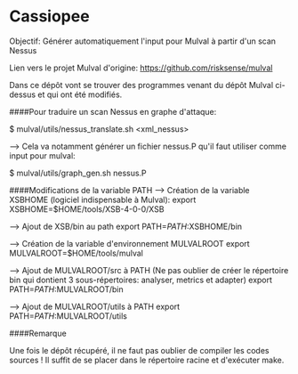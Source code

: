 # Cassiopee

Objectif: Générer automatiquement l'input pour Mulval à partir d'un scan Nessus

Lien vers le projet Mulval d'origine: https://github.com/risksense/mulval

Dans ce dépôt vont se trouver des programmes venant du dépôt Mulval ci-dessus et qui ont été modifiés.

####Pour traduire un scan Nessus en graphe d'attaque:

$ mulval/utils/nessus_translate.sh <xml_nessus>

--> Cela va notamment générer un fichier nessus.P qu'il faut utiliser comme input pour mulval:

$ mulval/utils/graph_gen.sh nessus.P

####Modifications de la variable PATH
--> Création de la variable XSBHOME (logiciel indispensable à Mulval):
export XSBHOME=$HOME/tools/XSB-4-0-0/XSB

--> Ajout de XSB/bin au path
export PATH=$PATH:$XSBHOME/bin

--> Création de la variable d'environnement MULVALROOT
export MULVALROOT=$HOME/tools/mulval

--> Ajout de MULVALROOT/src à PATH (Ne pas oublier de créer le répertoire bin qui dontient 3 sous-répertoires: analyser, metrics et adapter)
export PATH=$PATH:$MULVALROOT/bin

--> Ajout de MULVALROOT/utils à PATH
export PATH=$PATH:$MULVALROOT/utils

####Remarque

Une fois le dépôt récupéré, il ne faut pas oublier de compiler les codes sources ! Il suffit de se placer dans le répertoire racine et d'exécuter make.